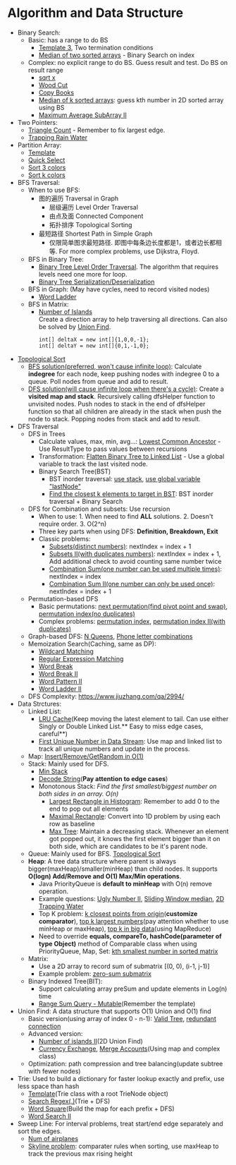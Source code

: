 # Algorithm and Data Structure

- Binary Search:
  - Basic: has a range to do BS
    - [Template 3](https://aaronice.gitbooks.io/lintcode/content/knowledge/binary-search.html), Two termination conditions
    - [Median of two sorted arrays](https://www.lintcode.com/problem/median-of-two-sorted-arrays/description) - Binary Search on index
  - Complex: no explicit range to do BS. Guess result and test. Do BS on result range
    - [sqrt x](https://www.lintcode.com/problem/sqrtx/description)
    - [Wood Cut](https://www.lintcode.com/problem/wood-cut/description)
    - [Copy Books](https://www.lintcode.com/problem/copy-books/description)
    - [Median of k sorted arrays](https://www.lintcode.com/problem/median-of-k-sorted-arrays/description): guess kth number in 2D sorted array using BS
    - [Maximum Average SubArray II](https://www.lintcode.com/problem/maximum-average-subarray-ii/description)
- Two Pointers:
  - [Triangle Count](https://www.lintcode.com/problem/triangle-count/description) - Remember to fix largest edge.  
  - [Trapping Rain Water](https://www.lintcode.com/problem/trapping-rain-water/description)
- Partition Array:
  - [Template](https://www.lintcode.com/problem/partition-array/description)
  - [Quick Select](https://www.lintcode.com/problem/kth-largest-element/description)
  - [Sort 3 colors](https://www.lintcode.com/problem/sort-colors/my-submissions)
  - [Sort k colors](https://www.lintcode.com/problem/sort-colors-ii/description)  
- BFS Traversal:
  - When to use BFS:
    - 图的遍历 Traversal in Graph
      - 层级遍历 Level Order Traversal
      - 由点及面 Connected Component
      - 拓扑排序 Topological Sorting
    - 最短路径 Shortest Path in Simple Graph
      - 仅限简单图求最短路径. 即图中每条边长度都是1，或者边长都相等. For more complex problems, use Dijkstra, Floyd.
  - BFS in Binary Tree: 
    - [Binary Tree Level Order Traversal](https://www.lintcode.com/problem/binary-tree-level-order-traversal/). The algorithm that requires levels need one more for loop.
    - [Binary Tree Serialization/Deserialization](https://www.lintcode.com/problem/serialize-and-deserialize-binary-tree/description)
  - BFS in Graph: (May have cycles, need to record visited nodes)
    - [Word Ladder](https://www.lintcode.com/problem/word-ladder/description)
  - BFS in Matrix: 
    - [Number of Islands](https://www.lintcode.com/problem/number-of-islands/description)  
      Create a direction array to help traversing all directions. Can also be solved by [Union Find](https://www.lintcode.com/problem/graph-valid-tree/description).
      ``` 
      int[] deltaX = new int[]{1,0,0,-1};
      int[] deltaY = new int[]{0,1,-1,0};
      ```
- [Topological Sort](https://www.lintcode.com/problem/topological-sorting/description)
  - [BFS solution(preferred, won't cause infinite loop)](https://www.geeksforgeeks.org/topological-sorting-indegree-based-solution/): Calculate **indegree** for each node, keep pushing nodes with indegree 0 to a queue. Poll nodes from queue and add to result.
  - [DFS solution(will cause infinite loop when there's a cycle)](https://www.geeksforgeeks.org/topological-sorting/): Create a **visited map and stack**. Recursively calling dfsHelper function to unvisited nodes. Push nodes to stack in the end of dfsHelper function so that all children are already in the stack when push the node to stack. Popping nodes from stack and add to result.
- DFS Traversal
  - DFS in Trees
    - Calculate values, max, min, avg...: [Lowest Common Ancestor](https://www.lintcode.com/problem/lowest-common-ancestor/description) - Use ResultType to pass values between recursions
    - Transformation: [Flatten Binary Tree to Linked List](https://www.lintcode.com/problem/flatten-binary-tree-to-linked-list/) - Use a global variable to track the last visited node.
    - Binary Search Tree(BST)
      - BST inorder traversal: [use stack](https://www.lintcode.com/problem/binary-search-tree-iterator/description), [use global variable "lastNode"](https://www.lintcode.com/problem/validate-binary-search-tree/my-submissions)
      - [Find the closest k elements to target in BST](https://www.lintcode.com/problem/closest-binary-search-tree-value-ii/description): BST inorder traversal + Binary Search
  - DFS for Combination and subsets: Use recursion
    - When to use: 1. When need to find **ALL** solutions. 2. Doesn't require order. 3. O(2^n)
    - Three key parts when using DFS: **Definition, Breakdown, Exit**
    - Classic problems:
      - [Subsets(distinct numbers)](https://www.lintcode.com/problem/subsets/description): nextIndex = index + 1
      - [Subsets II(with duplicates numbers)](https://www.lintcode.com/problem/subsets-ii/description): nextIndex = index + 1, Add additional check to avoid counting same number twice
      - [Combination Sum(one number can be used multiple times)](https://www.lintcode.com/problem/combination-sum/description): nextIndex = index
      - [Combination Sum II(one number can only be used once)](https://www.lintcode.com/problem/combination-sum-ii/description): nextIndex = index + 1
  - Permutation-based DFS
    - Basic permutations: [next permutation(find pivot point and swap)](https://www.lintcode.com/problem/next-permutation/description), [permutation index(no duplicates)](https://www.lintcode.com/problem/permutation-index/description)
    - Complex problems: [permutation index](https://www.lintcode.com/problem/permutation-index/description), [permutation index II(with duplicates)](https://www.lintcode.com/problem/permutation-index-ii/description)
  - Graph-based DFS: [N Queens](https://www.lintcode.com/problem/n-queens/description), [Phone letter combinations](https://www.lintcode.com/problem/letter-combinations-of-a-phone-number/description)
  - Memoization Search(Caching, same as DP):
    - [Wildcard Matching](https://www.lintcode.com/problem/wildcard-matching/description)
    - [Regular Expression Matching](https://www.lintcode.com/problem/regular-expression-matching/description)
    - [Word Break](https://www.lintcode.com/problem/word-break/description)
    - [Word Break II](https://www.lintcode.com/problem/word-break-ii/description)
    - [Word Pattern II](https://www.lintcode.com/problem/word-pattern-ii/description)
    - [Word Ladder II](https://www.lintcode.com/problem/word-ladder-ii/description)
  - DFS Complexity: https://www.jiuzhang.com/qa/2994/
- Data Strctures:
  - Linked List:
    - [LRU Cache](https://www.lintcode.com/problem/lru-cache/description)(Keep moving the latest element to tail. Can use either Singly or Double Linked List.** Easy to miss edge cases, careful**)
    - [First Unique Number in Data Stream](https://www.lintcode.com/problem/first-unique-number-in-data-stream/): Use map and linked list to track all unique numbers and update in the process.
  - Map: [Insert/Remove/GetRandom in O(1)](https://www.lintcode.com/problem/insert-delete-getrandom-o1/description)
  - Stack: Mainly used for DFS.
    - [Min Stack](https://www.lintcode.com/problem/min-stack/description)
    - [Decode String](https://www.lintcode.com/problem/decode-string/description)(**Pay attention to edge cases**)
    - Monotonous Stack: _Find the first smallest/biggest number on both sides in an array. O(n)_
      - [Largest Rectangle in Histogram](https://www.lintcode.com/problem/largest-rectangle-in-histogram/description): Remember to add 0 to the end to pop out all elements
      - [Maximal Rectangle](https://www.lintcode.com/problem/maximal-rectangle/description): Convert into 1D problem by using each row as baseline
      - [Max Tree](https://www.jianshu.com/p/53ebfd45559d): Maintain a decreasing stack. Whenever an element got popped out, it knows the first element bigger than it on both side, which are candidates to be it's parent node.
  - Queue: Mainly used for BFS. [Topological Sort](https://www.lintcode.com/problem/topological-sorting/description)
  - **Heap**: A tree data structure where parent is always bigger(maxHeap)/smaller(minHeap) than child nodes. It supports **O(logn) Add/Remove and O(1) Max/Min operations**.
    - Java PriorityQueue is **default to minHeap** with O(n) remove operation.
    - Example questions: [Ugly Number II](https://www.lintcode.com/problem/ugly-number-ii/description), [Sliding Window median](https://www.lintcode.com/problem/sliding-window-median/description), [2D Trapping Water](https://www.lintcode.com/problem/trapping-rain-water-ii/description)
    - Top K problem: [k closest points from origin](https://www.lintcode.com/problem/k-closest-points/description)(**customize comparator**), [top k largest numbers](https://www.lintcode.com/problem/top-k-largest-numbers-ii/description)(pay attention whether to use minHeap or maxHeap), [top k in big data](https://www.geeksforgeeks.org/how-to-find-top-n-records-using-mapreduce/)(using MapReduce)
    - Need to override **equals, compareTo, hashCode(parameter of type Object)** method of Comparable class when using PriorityQueue, Map, Set: [kth smallest number in sorted matrix](https://www.lintcode.com/problem/kth-smallest-number-in-sorted-matrix/description)
  - Matrix:
    - Use a 2D array to record sum of submatrix [(0, 0), (i-1, j-1)]
    - Example problem: [zero-sum submatrix](https://www.lintcode.com/problem/submatrix-sum/description)
  - Binary Indexed Tree(BIT):
    - Support calculating array preSum and update elements in Log(n) time
    - [Range Sum Query - Mutable](https://www.lintcode.com/problem/range-sum-query-mutable/description)(Remember the template)
- Union Find: A data structure that supports O(1) Union and O(1) find
  - Basic version(using array of index 0 - n-1): [Valid Tree](https://www.lintcode.com/problem/graph-valid-tree/description), [redundant connection](https://www.lintcode.com/problem/redundant-connection/description)
  - Advanced version:
    - [Number of islands II](https://www.lintcode.com/problem/number-of-islands-ii/description)(2D Union Find)
    - [Currency Exchange](https://leetcode.com/problems/evaluate-division/), [Merge Accounts](https://www.lintcode.com/problem/accounts-merge/description)(Using map and complex class)
  - Optimization: path compression and tree balancing(update subtree with fewer nodes)
- Trie: Used to build a dictionary for faster lookup exactly and prefix, use less space than hash
  - [Template](https://www.lintcode.com/problem/implement-trie-prefix-tree/description)(Trie class with a root TrieNode object)
  - [Search Regex(.)](https://www.lintcode.com/problem/add-and-search-word-data-structure-design/description)(Trie + DFS)
  - [Word Square](https://www.lintcode.com/problem/word-squares/description)(Build the map for each prefix + DFS)
  - [Word Search II](https://www.lintcode.com/problem/word-search-ii/description)
- Sweep Line: For interval problems, treat start/end edge separately and sort the edges.
  - [Num of airplanes](https://www.lintcode.com/problem/number-of-airplanes-in-the-sky/)
  - [Skyline problem](https://www.lintcode.com/problem/the-skyline-problem/description): comparater rules when sorting, use maxHeap to track the previous max rising height
